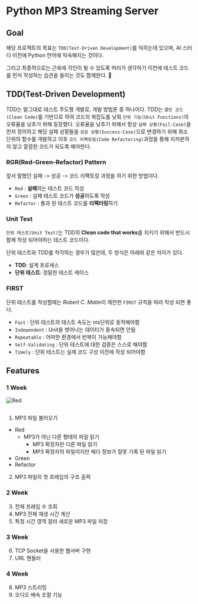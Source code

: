 # Python MP3 Streaming Server
## Goal
해당 프로젝트의 목표는 `TDD(Test-Driven Development)`를 익히는데 있으며, AI 스터디 이전에 Python 언어에 익숙해지는 것이다.

그리고 최종적으로는 근육에 각인이 될 수 있도록 머리가 생각하기 이전에 테스트 코드를 먼저 작성하는 습관을 들이는 것도 함께한다. 🤣
## TDD(Test-Driven Development)
TDD는 말그대로 테스트 주도형 개발로, 개발 방법론 중 하나이다. TDD는 `클린 코드(Clean Code)`를 기반으로 하여 코드의 복잡도를 낮춰 `단위 기능(Unit Functions)`의 오류율을 낮추기 위해 등장했다. 오류율을 낮추기 위해서 항상 `실패 상황(Fail-Case)`을 먼저 정의하고 해당 실패 상황들을 `성공 상황(Success-Case)`으로 변경하기 위해 최소 단위의 함수를 개발하고 이후 `코드 리팩토링(Code Refactoring)`과정을 통해 지저분하지 않고 깔끔한 코드가 되도록 해야한다.
### RGR(Red-Green-Refactor) Pattern
앞서 말했던 실패 -> 성공 -> 코드 리팩토링 과정을 하기 위한 방법이다.
  + `Red` : **실패**하는 테스트 코드 작성
  + `Green` : 실패 테스트 코드가 **성공**하도록 작성
  + `Refactor` : 통과 된 테스트 코드를 **리팩터링**하기

### Unit Test
`단위 테스트(Unit Test)`는 TDD의 **Clean code that works**를 지키기 위해서 반드시 함께 작성 되어야하는 테스트 코드이다.

단위 테스트와 TDD를 착각하는 경우가 많은데, 두 방식은 아래와 같은 차이가 있다.
  + **TDD**: 설계 프로세스
  + **단위 테스트**: 정밀한 테스트 케이스

### FIRST
단위 테스트를 작성할때는 *Robert C. Matin*이 제안한 `FIRST` 규칙을 따라 작성 되면 좋다.
  + `Fast` : 단위 테스트의 테스트 속도는 ms단위로 동작해야함
  + `Independent` : Unit을 벗어나는 데이터가 종속되면 안됨
  + `Repeatable` : 어떠한 환경에서 반복이 가능해야함
  + `Self-Validating` : 단위 테스트에 대한 검증은 스스로 해야함
  + `Timely` : 단위 테스트는 실제 코드 구성 이전에 작성 되어야함
## Features
### 1 Week

![Red](https://server.powerupstudio.eu/svg?c=%3Csvg%20width%3D%22100%22%20height%3D%2224%22%20xmlns%3D%22http%3A%2F%2Fwww.w3.org%2F2000%2Fsvg%22%3E%3Ctext%20x%3D%2210%22%20y%3D%2215%22%20fill%3D%22%23f03056%22%3ERED%3C%2Ftext%3E%3C%2Fsvg%3E)
```
```

1. MP3 파일 불러오기
  + Red  
    - MP3가 아닌 다른 형태의 파일 읽기
      - MP3 확장자만 다른 파일 읽기
      - MP3 확장자의 파일이지만 헤더 정보가 잘못 기록 된 파일 읽기
  + Green
  + Refactor
2. MP3 파일의 첫 프레임의 구조 출력
### 2 Week
3. 전체 프레임 수 조회
4. MP3 전체 재생 시간 계산
5. 특정 시간 영역 잘라 새로운 MP3 파일 저장
### 3 Week
6. TCP Socket을 사용한 웹서버 구현 
7. URL 핸들러
### 4 Week
8. MP3 스트리밍
9. 오디오 배속 조절 기능
